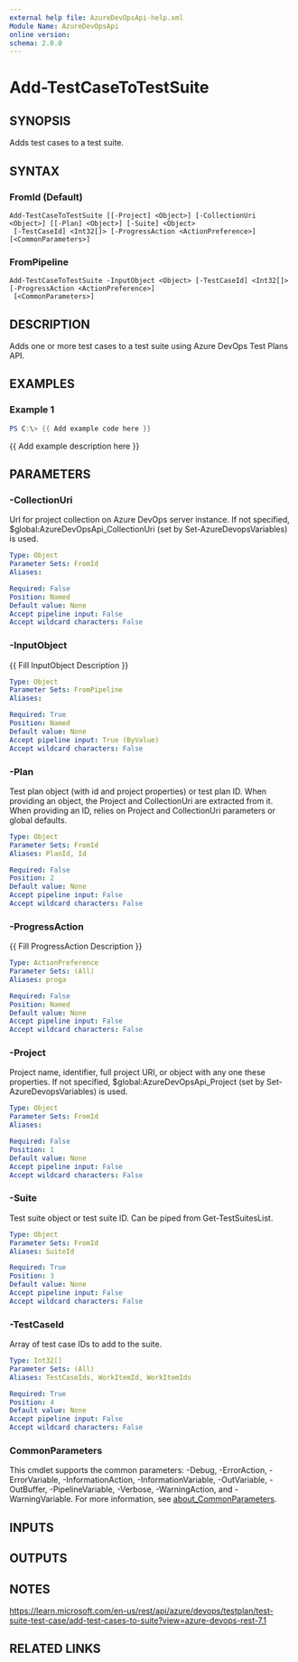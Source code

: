 ```yaml
---
external help file: AzureDevOpsApi-help.xml
Module Name: AzureDevOpsApi
online version:
schema: 2.0.0
---
```


# Add-TestCaseToTestSuite

## SYNOPSIS
Adds test cases to a test suite.

## SYNTAX

### FromId (Default)
```
Add-TestCaseToTestSuite [[-Project] <Object>] [-CollectionUri <Object>] [[-Plan] <Object>] [-Suite] <Object>
 [-TestCaseId] <Int32[]> [-ProgressAction <ActionPreference>] [<CommonParameters>]
```

### FromPipeline
```
Add-TestCaseToTestSuite -InputObject <Object> [-TestCaseId] <Int32[]> [-ProgressAction <ActionPreference>]
 [<CommonParameters>]
```

## DESCRIPTION
Adds one or more test cases to a test suite using Azure DevOps Test Plans API.

## EXAMPLES

### Example 1
```powershell
PS C:\> {{ Add example code here }}
```

{{ Add example description here }}

## PARAMETERS

### -CollectionUri
Url for project collection on Azure DevOps server instance.
If not specified, $global:AzureDevOpsApi_CollectionUri (set by Set-AzureDevopsVariables) is used.

```yaml
Type: Object
Parameter Sets: FromId
Aliases:

Required: False
Position: Named
Default value: None
Accept pipeline input: False
Accept wildcard characters: False
```

### -InputObject
{{ Fill InputObject Description }}

```yaml
Type: Object
Parameter Sets: FromPipeline
Aliases:

Required: True
Position: Named
Default value: None
Accept pipeline input: True (ByValue)
Accept wildcard characters: False
```

### -Plan
Test plan object (with id and project properties) or test plan ID.
When providing an object, the Project and CollectionUri are extracted from it.
When providing an ID, relies on Project and CollectionUri parameters or global defaults.

```yaml
Type: Object
Parameter Sets: FromId
Aliases: PlanId, Id

Required: False
Position: 2
Default value: None
Accept pipeline input: False
Accept wildcard characters: False
```

### -ProgressAction
{{ Fill ProgressAction Description }}

```yaml
Type: ActionPreference
Parameter Sets: (All)
Aliases: proga

Required: False
Position: Named
Default value: None
Accept pipeline input: False
Accept wildcard characters: False
```

### -Project
Project name, identifier, full project URI, or object with any one
these properties.
If not specified, $global:AzureDevOpsApi_Project (set by Set-AzureDevopsVariables) is used.

```yaml
Type: Object
Parameter Sets: FromId
Aliases:

Required: False
Position: 1
Default value: None
Accept pipeline input: False
Accept wildcard characters: False
```

### -Suite
Test suite object or test suite ID.
Can be piped from Get-TestSuitesList.

```yaml
Type: Object
Parameter Sets: FromId
Aliases: SuiteId

Required: True
Position: 3
Default value: None
Accept pipeline input: False
Accept wildcard characters: False
```

### -TestCaseId
Array of test case IDs to add to the suite.

```yaml
Type: Int32[]
Parameter Sets: (All)
Aliases: TestCaseIds, WorkItemId, WorkItemIds

Required: True
Position: 4
Default value: None
Accept pipeline input: False
Accept wildcard characters: False
```

### CommonParameters
This cmdlet supports the common parameters: -Debug, -ErrorAction, -ErrorVariable, -InformationAction, -InformationVariable, -OutVariable, -OutBuffer, -PipelineVariable, -Verbose, -WarningAction, and -WarningVariable. For more information, see [about_CommonParameters](http://go.microsoft.com/fwlink/?LinkID=113216).

## INPUTS

## OUTPUTS

## NOTES
https://learn.microsoft.com/en-us/rest/api/azure/devops/testplan/test-suite-test-case/add-test-cases-to-suite?view=azure-devops-rest-7.1

## RELATED LINKS
